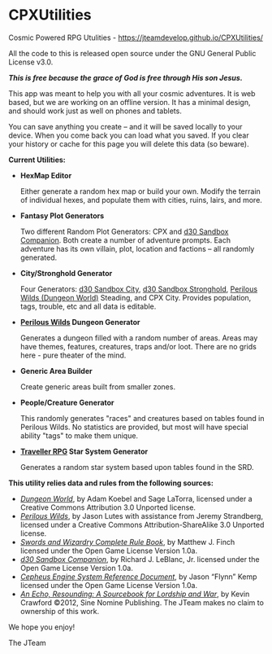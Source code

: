 # CPXUtilities
Cosmic Powered RPG Utulities - https://jteamdevelop.github.io/CPXUtilities/

All the code to this is released open source under the GNU General Public License v3.0.
<p><strong><em>This is free because the grace of God is free through His son Jesus.</em></strong></p>
<p>This app was meant to help you with all your cosmic adventures.  
It is web based, but we are working on an offline version.  
It has a minimal design, and should work just as well on phones and tablets.
</p>
<p>You can save anything you create – and it will be saved locally to your device.  
When you come back you can load what you saved.  If you clear your history or cache for 
this page you will delete this data (so beware).
</p>
<strong>Current Utilities:</strong>
<ul>
<li><strong>HexMap Editor</strong>
            <p>Either generate a random hex map or build your own.   
            Modify the terrain of individual hexes, and populate them with cities, ruins, lairs, and more.
            </p>
          </li>
          <li><strong>Fantasy Plot Generators</strong>
            <p>Two different Random Plot Generators: CPX and  
            <a href="http://www.drivethrurpg.com/product/124392/d30-Sandbox-Companion?affiliate_id=569798" class="strong">d30 Sandbox Companion</a>.
            Both create a number of adventure prompts. Each adventure has its own villain, plot, location and factions – all randomly generated.
            </p>
          </li>
          <li><strong>City/Stronghold Generator</strong>
            <p>Four Generators:    
              <a href="http://www.drivethrurpg.com/product/124392/d30-Sandbox-Companion?affiliate_id=569798" class="strong">d30 Sandbox City</a>, 
              <a href="http://www.drivethrurpg.com/product/124392/d30-Sandbox-Companion?affiliate_id=569798" class="strong">d30 Sandbox Stronghold</a>, 
              <a href="http://www.drivethrurpg.com/product/156979/The-Perilous-Wilds?affiliate_id=569798" class="strong">
              Perilous Wilds (Dungeon World)</a> Steading, and CPX City.  Provides population, tags, trouble, etc 
              and all data is editable.  
            </p>
          </li>
          <li><strong><a href="http://www.drivethrurpg.com/product/156979/The-Perilous-Wilds?affiliate_id=569798" class="strong">
            Perilous Wilds</a> Dungeon Generator</strong>
            <p>Generates a dungeon filled with a random number of areas.    
            Areas may have themes, features, creatures, traps and/or loot.
            There are no grids here - pure theater of the mind.  
            <p>
          </li>
          <li><strong>Generic Area Builder</strong>
            <p>Create generic areas built from smaller zones.   
            </p>
          </li>
          <li><strong>People/Creature Generator</strong>
            <p>This randomly generates "races" and creatures based on tables found in Perilous Wilds.  
            No statistics are provided, but most will have special ability "tags" to make them unique. 
            </p>
          </li>
          <li><strong><a href="http://www.drivethrurpg.com/product/186894/Cepheus-Engine-System-Reference-Document?affiliate_id=569798" class="strong">
            Traveller RPG</a> Star System Generator</strong>
            <p>Generates a random star system based upon tables found in the SRD.</p>
          </li></ul>
<strong>This utility relies data and rules from the following sources:</strong> 
        <ul>
          <li><a href="http://www.drivethrurpg.com/product/108028/Dungeon-World?affiliate_id=569798" class="strong">
            <em>Dungeon World</em></a>, by Adam Koebel and Sage LaTorra, 
          licensed under a Creative Commons Attribution 3.0 Unported license.
          </li>
          <li><a href="http://www.drivethrurpg.com/product/156979/The-Perilous-Wilds?affiliate_id=569798" class="strong">
            <em>Perilous Wilds</em></a>, by Jason Lutes with assistance 
          from Jeremy Strandberg, licensed under a Creative Commons Attribution-ShareAlike 3.0 Unported license.
          </li>
          <li><a href="http://www.drivethrurpg.com/product/86546/Swords-and-Wizardry-Complete-Rule-Book?affiliate_id=569798" class="strong">
            <em>Swords and Wizardry Complete Rule Book</em></a>, 
          by Matthew J. Finch licensed under the <span v-on:click="showOGL" class="innerLink">Open Game License Version 1.0a</span>.
          </li>
          <li><a href="http://www.drivethrurpg.com/product/124392/d30-Sandbox-Companion?affiliate_id=569798" class="strong">
            <em>d30 Sandbox Companion</em></a>, 
          by Richard J. LeBlanc, Jr. licensed under the <span v-on:click="showOGL" class="innerLink">Open Game License Version 1.0a</span>.
          </li>
          <li><a href="http://www.drivethrurpg.com/product/186894/Cepheus-Engine-System-Reference-Document?affiliate_id=569798" class="strong">
            <em>Cepheus Engine System Reference Document</em></a>, 
          by Jason “Flynn” Kemp licensed under the <span v-on:click="showOGL" class="innerLink">Open Game License Version 1.0a</span>.
          </li>
          <li><a href="http://www.drivethrurpg.com/product/99063/An-Echo-Resounding-A-Sourcebook-for-Lordship-and-War?affiliate_id=569798" class="strong">
            <em>An Echo, Resounding: A Sourcebook for Lordship and War</em></a>, 
          by Kevin Crawford ©2012, Sine Nomine Publishing.  The JTeam makes no claim to ownership of this work.  
          </li>
        </ul>
        
We hope you enjoy! 
<p>The JTeam</p>
